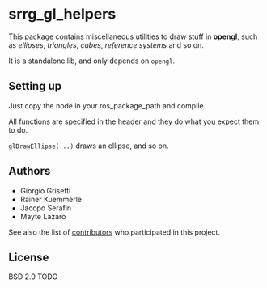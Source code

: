 # srrg_gl_helpers

This package contains miscellaneous utilities to draw stuff in **opengl**,
such as _ellipses_, _triangles_, _cubes_, _reference systems_ and so on.

It is a standalone lib, and only depends on `opengl`.

## Setting up
Just copy the node in your ros_package_path and compile.

All functions are specified in the header and they do what you expect them to do.

`glDrawEllipse(...)` draws an ellipse, and so on.

## Authors

* Giorgio Grisetti
* Rainer Kuemmerle
* Jacopo Serafin
* Mayte Lazaro

See also the list of [contributors](https://github.com/your/project/contributors) who participated in this project.

## License

BSD 2.0
TODO